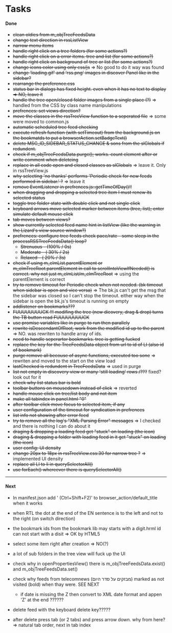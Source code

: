 # Tasks
#### Done
* ~~clean oldies from m_objTreeFeedsData~~
* ~~change text direction in rssListView~~
* ~~narrow menu items~~
* ~~handle right click on a tree folders (for some actions?)~~
* ~~handle right click on a error items. tree and list (for some actions?)~~
* ~~handle right click on background of tree or list  (for some actions?)~~
* ~~change icons color using only css/js~~ => No good to do it way was found
* ~~change 'loading.gif' and 'rss.png' images in discover Panel like in the sidebar?~~
* ~~rearrange the preference.css~~
* ~~status bar in dialogs has fixed height. even when it has no text to display => NO, leave it~~
* ~~handle the tree open/closed folder images from a single place (?)~~ => handled from the CSS by class name manipulations
* ~~prefrences: set views direction?~~
* ~~move the classes in the rssTreeView function to a seperated file~~ => some were moved to common.js
* ~~automatic scheduled tree feed checking~~
* ~~execute refresh function (with setTimeout) from the background.js on the bookmatds to put a browserAction.setBadgeText()~~
* ~~delete MSG_ID_SIDEBAR_STATUS_CHANGE & sons from the slGlobals if redundent.~~
* ~~check if m_objTreeFeedsData.purge(); works. count element after or write comment when deleteing~~
* ~~replace in all code open and closed classes as slGlobals~~ => leave it. Only in rssTreeView.js
* ~~why selecting 'no thanks' performs 'Periodic check for new feeds performed in sidebar.' ?~~ => leave it
* ~~remove EventListener in prefrences.js::getTimeOfDay()!!~~
* ~~when dragging and dropping a selected tree item I must renew its selected status~~
* ~~toggle tree folder state with double click and not single click~~
* ~~keyboard arrows move selected marker between items (tree, list); enter simulate default mouse click~~
* ~~tab moves between views?~~
* ~~show currently selected feed name hint in listView (like the warning in the Lizard's view source window?)~~
* ~~prefrences: configure tree feeds check pace/rate  - some sleep in the processRSSTreeFeedsData() loop?~~
  * ~~Strenuous - (100% / 0s)~~
  * ~~Moderate	- ( 30% / 2s)~~
  * ~~Relaxed   - ( 20% / 3s)~~
* ~~check if using m_elmList.parentElement or m_elmTreeRoot.parentElement in call to scrollIntoViewIfNeeded() is correct. why not just m_elmList/m_elmTreeRoot~~ => using the parentElement is correct
* ~~try to remove timeout for Periodic check when not needed. (bk timeout when sidebar is open and vice versa)~~ => The bk.js can't get the msg that the sidebar was closed so I can't stop the timeout. either way when the sidebar is open the bk.js's timeout is running on empty
* ~~addlistener on bookmarks???~~
* ~~FUUUUUUUUCK !!! modifing the tree (new dicovery, drag & drop) turns the TB button read FUUUUUUUUCK~~
* ~~use promise variables like in purge to run then parallely~~
* ~~rewrite isDescendantOfRoot, work from the modified id up to the parent~~ => NO. was rewriten to handle array of ids.
* ~~need to handle seperartor bookmarks. tree is getting fucked~~
* ~~replace the key for the TreeFeedsData object from url to id of LI (also id of bookmark)~~
* ~~purge remove all becouse of async functions, executed too sone~~ => rewriten and moved to the start on the view load
* ~~lastChecked is redundent in TreeFeedsData~~ => used in purge
* ~~list not empty in discovery view or many 'still loading' rows /???~~ fixed? look out for it
* ~~check why list status bar is bold~~
* ~~toolbar buttons on mousedown instead of click~~ => reverted
* ~~handle mouse click on tree/list body and not item~~
* ~~make all tabindex in panel.html "0"~~
* ~~after toolbar click move focus to selected item, if any~~
* ~~user configuration of the timeout for syndication in prefrences~~
* ~~list info not showing after error feed~~
* ~~try to remove all the log's "XML Parsing Error" messages~~ => I checked and there is nothing I can do about it
* ~~draging & dropping a loading feed get "stuck" on loading (the icon)~~
* ~~draging & dropping a folder with loading feed in it get "stuck" on loading (the icon)~~
* ~~user config: UI density~~
* ~~change 20px to 18px in rssTreeView.css:30 for narrow tree ?~~ => implemented UI density
* ~~replace all LI to li in querySelectorAll()~~
* ~~use forEach() whereever there is querySelectorAll()~~

---

#### Next

* In manifest.json add ' (Ctrl+Shift+F2)' to browser_action/default_title when it works
* when RTL the dot at the end of the EN sentence is to the left and not to the right (on switch direction)
* the bookmark ids from the bookmark lib may starts with a digit.hrml id can not start with a disit => OK by HTML5

* select some item right after creation => NO(?)

* a lot of sub folders in the tree view will fuck up the UI

* check why in openPropertiesView() there is m_objTreeFeedsData.exist() and m_objTreeFeedsData.set()

* check why feeds from telecomnews (מבזקים על סדר היום) marked as not visited (bold) when thay were. SEE NEXT
  * if date is missing the Z then convert to XML date format and appen 'Z' at the end ??????

* delete feed with the keyboard delete key?????
* after delete press tab (or 2 tabs) and press arrow down. why from here? => natural tab order, next in tab index
